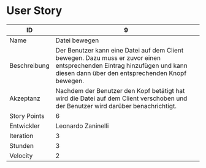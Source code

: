 # User Story

| ID         |9|
|-|-|
|Name        |Datei bewegen|
|Beschreibung|Der Benutzer kann eine Datei auf dem Client bewegen. Dazu muss er zuvor einen entsprechenden Eintrag hinzufügen und kann diesen dann über den entsprechenden Knopf bewegen.|
|Akzeptanz   |Nachdem der Benutzer den Kopf betätigt hat wird die Datei auf dem Client verschoben und der Benutzer wird darüber benachrichtigt.|
|Story Points|6|
|Entwickler  |Leonardo Zaninelli|
|Iteration   |3|
|Stunden     |3|
|Velocity    |2|

